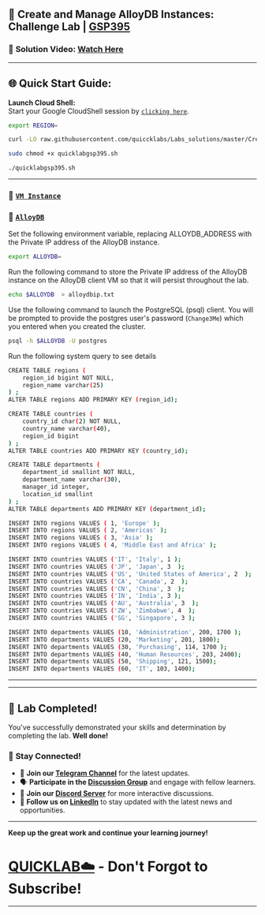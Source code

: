 


## 🚀 Create and Manage AlloyDB Instances: Challenge Lab | [GSP395](https://www.cloudskillsboost.google/focuses/50123?parent=catalog)

### 🔗 **Solution Video:** [Watch Here]()

---

## 🌐 **Quick Start Guide:**

 **Launch Cloud Shell:**  
   Start your Google CloudShell session by [``clicking here``](https://console.cloud.google.com/home/dashboard?project=&pli=1&cloudshell=true).


```bash
export REGION=
```

```bash
curl -LO raw.githubusercontent.com/quiccklabs/Labs_solutions/master/Create%20and%20Manage%20AlloyDB%20Instances%20Challenge%20Lab/quicklabgsp395.sh

sudo chmod +x quicklabgsp395.sh

./quicklabgsp395.sh
```
---


### 🔗 [``VM Instance``](https://console.cloud.google.com/compute/instances?referrer=search&project=)

### 🔗 [``AlloyDB``](https://console.cloud.google.com/alloydb/clusters?referrer=search&project=)



Set the following environment variable, replacing ALLOYDB_ADDRESS with the Private IP address of the AlloyDB instance.
```bash
export ALLOYDB=
```
Run the following command to store the Private IP address of the AlloyDB instance on the AlloyDB client VM so that it will persist throughout the lab.
```bash
echo $ALLOYDB  > alloydbip.txt 
```
Use the following command to launch the PostgreSQL (psql) client. You will be prompted to provide the postgres user's password (``Change3Me``) which you entered when you created the cluster.
```bash
psql -h $ALLOYDB -U postgres
```


Run the following system query to see details 
```bash
CREATE TABLE regions (
    region_id bigint NOT NULL,
    region_name varchar(25)
) ;
ALTER TABLE regions ADD PRIMARY KEY (region_id);
```

```bash
CREATE TABLE countries (
    country_id char(2) NOT NULL,
    country_name varchar(40),
    region_id bigint
) ;
ALTER TABLE countries ADD PRIMARY KEY (country_id);
```

```bash
CREATE TABLE departments (
    department_id smallint NOT NULL,
    department_name varchar(30),
    manager_id integer,
    location_id smallint
) ;
ALTER TABLE departments ADD PRIMARY KEY (department_id);
```

```bash
INSERT INTO regions VALUES ( 1, 'Europe' );
INSERT INTO regions VALUES ( 2, 'Americas' );
INSERT INTO regions VALUES ( 3, 'Asia' );
INSERT INTO regions VALUES ( 4, 'Middle East and Africa' );

```

```bash
INSERT INTO countries VALUES ('IT', 'Italy', 1 );
INSERT INTO countries VALUES ('JP', 'Japan', 3  );
INSERT INTO countries VALUES ('US', 'United States of America', 2  );
INSERT INTO countries VALUES ('CA', 'Canada', 2  );
INSERT INTO countries VALUES ('CN', 'China', 3  );
INSERT INTO countries VALUES ('IN', 'India', 3 );
INSERT INTO countries VALUES ('AU', 'Australia', 3  );
INSERT INTO countries VALUES ('ZW', 'Zimbabwe', 4  );
INSERT INTO countries VALUES ('SG', 'Singapore', 3 );
```

```bash
INSERT INTO departments VALUES (10, 'Administration', 200, 1700 );
INSERT INTO departments VALUES (20, 'Marketing', 201, 1800);
INSERT INTO departments VALUES (30, 'Purchasing', 114, 1700 );
INSERT INTO departments VALUES (40, 'Human Resources', 203, 2400);
INSERT INTO departments VALUES (50, 'Shipping', 121, 1500);
INSERT INTO departments VALUES (60, 'IT', 103, 1400);
```


---
---

## 🎉 **Lab Completed!**

You've successfully demonstrated your skills and determination by completing the lab. **Well done!**

### 🌟 **Stay Connected!**

- 🔔 **Join our [Telegram Channel](https://t.me/quiccklab)** for the latest updates.
- 🗣 **Participate in the [Discussion Group](https://t.me/Quicklabchat)** and engage with fellow learners.
- 💬 **Join our [Discord Server](https://discord.gg/7fAVf4USZn)** for more interactive discussions.
- 💼 **Follow us on [LinkedIn](https://www.linkedin.com/company/quicklab-linkedin/)** to stay updated with the latest news and opportunities.
  
---

**Keep up the great work and continue your learning journey!**

# [QUICKLAB☁️](https://www.youtube.com/@quick_lab) - Don't Forgot to Subscribe!

---
